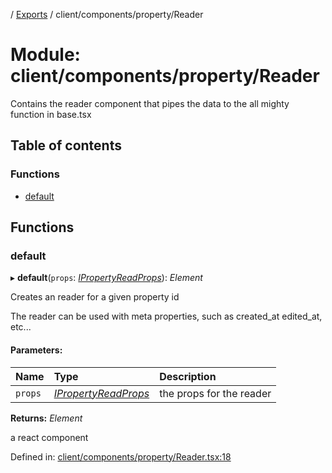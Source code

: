 [](../README.md) / [Exports](../modules.md) / client/components/property/Reader

# Module: client/components/property/Reader

Contains the reader component that pipes the data to the all mighty function
in base.tsx

## Table of contents

### Functions

- [default](client_components_property_reader.md#default)

## Functions

### default

▸ **default**(`props`: [*IPropertyReadProps*](../interfaces/client_components_property_base.ipropertyreadprops.md)): *Element*

Creates an reader for a given property id

The reader can be used with meta properties, such as created_at edited_at, etc...

#### Parameters:

Name | Type | Description |
:------ | :------ | :------ |
`props` | [*IPropertyReadProps*](../interfaces/client_components_property_base.ipropertyreadprops.md) | the props for the reader   |

**Returns:** *Element*

a react component

Defined in: [client/components/property/Reader.tsx:18](https://github.com/onzag/itemize/blob/3efa2a4a/client/components/property/Reader.tsx#L18)
